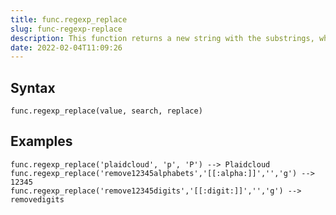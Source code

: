 ```yaml
---
title: func.regexp_replace
slug: func-regexp-replace
description: This function returns a new string with the substrings, which match a regular expression pattern, replaced by a new substring
date: 2022-02-04T11:09:26
---
```



## Syntax



```
func.regexp_replace(value, search, replace)
```


## Examples



```
func.regexp_replace('plaidcloud', 'p', 'P') --> Plaidcloud  
func.regexp_replace('remove12345alphabets','[[:alpha:]]','','g') --> 12345  
func.regexp_replace('remove12345digits','[[:digit:]]','','g') --> removedigits  
  

```

